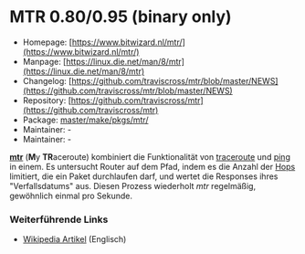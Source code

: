 # MTR 0.80/0.95 (binary only)
 - Homepage: [https://www.bitwizard.nl/mtr/](https://www.bitwizard.nl/mtr/)
 - Manpage: [https://linux.die.net/man/8/mtr](https://linux.die.net/man/8/mtr)
 - Changelog: [https://github.com/traviscross/mtr/blob/master/NEWS](https://github.com/traviscross/mtr/blob/master/NEWS)
 - Repository: [https://github.com/traviscross/mtr](https://github.com/traviscross/mtr)
 - Package: [master/make/pkgs/mtr/](https://github.com/Freetz-NG/freetz-ng/tree/master/make/pkgs/mtr/)
 - Maintainer: -
 - Maintainer: -

**[mtr](http://www.bitwizard.nl/mtr/)** (**M**y
**TR**aceroute) kombiniert die Funktionalität von
[traceroute](http://en.wikipedia.org/wiki/Traceroute)
und [ping](http://en.wikipedia.org/wiki/Ping) in
einem. Es untersucht Router auf dem Pfad, indem es die Anzahl der
[Hops](http://en.wikipedia.org/wiki/Hop_(telecommunications))
limitiert, die ein Paket durchlaufen darf, und wertet die Responses
ihres "Verfallsdatums" aus. Diesen Prozess wiederholt *mtr*
regelmäßig, gewöhnlich einmal pro Sekunde.

### Weiterführende Links

-   [Wikipedia Artikel](http://en.wikipedia.org/wiki/Mtr_(My_traceroute)) (Englisch)

